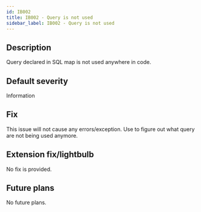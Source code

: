 ```yaml
---
id: IB002
title: IB002 - Query is not used
sidebar_label: IB002 - Query is not used
---
```


## Description
Query declared in SQL map is not used anywhere in code.

## Default severity
Information

## Fix
This issue will not cause any errors/exception.
Use to figure out what query are not being used anymore.

## Extension fix/lightbulb
No fix is provided.

## Future plans
No future plans.